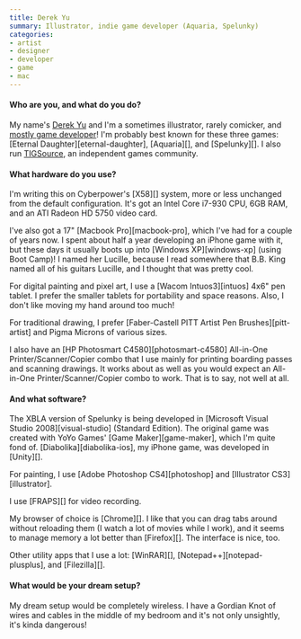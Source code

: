 ```yaml
---
title: Derek Yu
summary: Illustrator, indie game developer (Aquaria, Spelunky)
categories:
- artist
- designer
- developer
- game
- mac
---
```


#### Who are you, and what do you do?

My name's [Derek Yu](http://www.derekyu.com/ "Derek's website.") and I'm a sometimes illustrator, rarely comicker, and [mostly game developer](http://mossmouth.com/ "Derek's game studio.")! I'm probably best known for these three games: [Eternal Daughter][eternal-daughter], [Aquaria][], and [Spelunky][]. I also run [TIGSource](http://www.tigsource.com/ "The indie game community site."), an independent games community.

#### What hardware do you use?

I'm writing this on Cyberpower's [X58][] system, more or less unchanged from the default configuration. It's got an Intel Core i7-930 CPU, 6GB RAM, and an ATI Radeon HD 5750 video card.

I've also got a 17" [Macbook Pro][macbook-pro], which I've had for a couple of years now. I spent about half a year developing an iPhone game with it, but these days it usually boots up into [Windows XP][windows-xp] (using Boot Camp)! I named her Lucille, because I read somewhere that B.B. King named all of his guitars Lucille, and I thought that was pretty cool.

For digital painting and pixel art, I use a [Wacom Intuos3][intuos] 4x6" pen tablet. I prefer the smaller tablets for portability and space reasons. Also, I don't like moving my hand around too much!

For traditional drawing, I prefer [Faber-Castell PITT Artist Pen Brushes][pitt-artist] and Pigma Microns of various sizes.

I also have an [HP Photosmart C4580][photosmart-c4580] All-in-One Printer/Scanner/Copier combo that I use mainly for printing boarding passes and scanning drawings. It works about as well as you would expect an All-in-One Printer/Scanner/Copier combo to work. That is to say, not well at all.

#### And what software?

The XBLA version of Spelunky is being developed in [Microsoft Visual Studio 2008][visual-studio] (Standard Edition). The original game was created with YoYo Games' [Game Maker][game-maker], which I'm quite fond of. [Diabolika][diabolika-ios], my iPhone game, was developed in [Unity][].

For painting, I use [Adobe Photoshop CS4][photoshop] and [Illustrator CS3][illustrator].

I use [FRAPS][] for video recording.

My browser of choice is [Chrome][]. I like that you can drag tabs around without reloading them (I watch a lot of movies while I work), and it seems to manage memory a lot better than [Firefox][]. The interface is nice, too.

Other utility apps that I use a lot: [WinRAR][], [Notepad++][notepad-plusplus], and [Filezilla][].

#### What would be your dream setup?

My dream setup would be completely wireless. I have a Gordian Knot of wires and cables in the middle of my bedroom and it's not only unsightly, it's kinda dangerous!